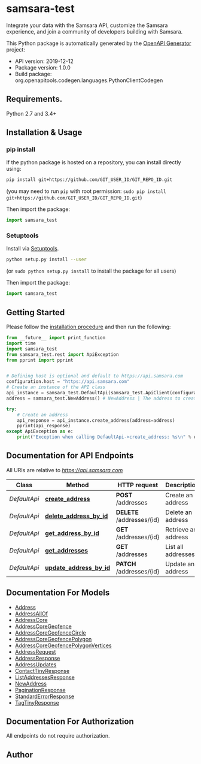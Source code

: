 # samsara-test
Integrate your data with the Samsara API, customize the Samsara experience, and join a community of developers building with Samsara.

This Python package is automatically generated by the [OpenAPI Generator](https://openapi-generator.tech) project:

- API version: 2019-12-12
- Package version: 1.0.0
- Build package: org.openapitools.codegen.languages.PythonClientCodegen

## Requirements.

Python 2.7 and 3.4+

## Installation & Usage
### pip install

If the python package is hosted on a repository, you can install directly using:

```sh
pip install git+https://github.com/GIT_USER_ID/GIT_REPO_ID.git
```
(you may need to run `pip` with root permission: `sudo pip install git+https://github.com/GIT_USER_ID/GIT_REPO_ID.git`)

Then import the package:
```python
import samsara_test 
```

### Setuptools

Install via [Setuptools](http://pypi.python.org/pypi/setuptools).

```sh
python setup.py install --user
```
(or `sudo python setup.py install` to install the package for all users)

Then import the package:
```python
import samsara_test
```

## Getting Started

Please follow the [installation procedure](#installation--usage) and then run the following:

```python
from __future__ import print_function
import time
import samsara_test
from samsara_test.rest import ApiException
from pprint import pprint


# Defining host is optional and default to https://api.samsara.com
configuration.host = "https://api.samsara.com"
# Create an instance of the API class
api_instance = samsara_test.DefaultApi(samsara_test.ApiClient(configuration))
address = samsara_test.NewAddress() # NewAddress | The address to create. (optional)

try:
    # Create an address
    api_response = api_instance.create_address(address=address)
    pprint(api_response)
except ApiException as e:
    print("Exception when calling DefaultApi->create_address: %s\n" % e)

```

## Documentation for API Endpoints

All URIs are relative to *https://api.samsara.com*

Class | Method | HTTP request | Description
------------ | ------------- | ------------- | -------------
*DefaultApi* | [**create_address**](docs/DefaultApi.md#create_address) | **POST** /addresses | Create an address
*DefaultApi* | [**delete_address_by_id**](docs/DefaultApi.md#delete_address_by_id) | **DELETE** /addresses/{id} | Delete an address
*DefaultApi* | [**get_address_by_id**](docs/DefaultApi.md#get_address_by_id) | **GET** /addresses/{id} | Retrieve an address
*DefaultApi* | [**get_addresses**](docs/DefaultApi.md#get_addresses) | **GET** /addresses | List all addresses
*DefaultApi* | [**update_address_by_id**](docs/DefaultApi.md#update_address_by_id) | **PATCH** /addresses/{id} | Update an address


## Documentation For Models

 - [Address](docs/Address.md)
 - [AddressAllOf](docs/AddressAllOf.md)
 - [AddressCore](docs/AddressCore.md)
 - [AddressCoreGeofence](docs/AddressCoreGeofence.md)
 - [AddressCoreGeofenceCircle](docs/AddressCoreGeofenceCircle.md)
 - [AddressCoreGeofencePolygon](docs/AddressCoreGeofencePolygon.md)
 - [AddressCoreGeofencePolygonVertices](docs/AddressCoreGeofencePolygonVertices.md)
 - [AddressRequest](docs/AddressRequest.md)
 - [AddressResponse](docs/AddressResponse.md)
 - [AddressUpdates](docs/AddressUpdates.md)
 - [ContactTinyResponse](docs/ContactTinyResponse.md)
 - [ListAddressesResponse](docs/ListAddressesResponse.md)
 - [NewAddress](docs/NewAddress.md)
 - [PaginationResponse](docs/PaginationResponse.md)
 - [StandardErrorResponse](docs/StandardErrorResponse.md)
 - [TagTinyResponse](docs/TagTinyResponse.md)


## Documentation For Authorization

 All endpoints do not require authorization.

## Author




